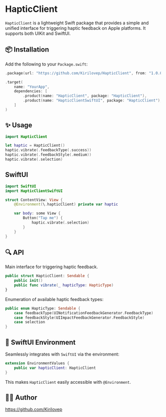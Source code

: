 # HapticClient

`HapticClient` is a lightweight Swift package that provides a simple and unified interface for triggering haptic feedback on Apple platforms. It supports both UIKit and SwiftUI.

## 📦 Installation

Add the following to your `Package.swift`:

```swift
.package(url: "https://github.com/Kirilovep/HapticClient", from: "1.0.0")

.target(
    name: "YourApp",
    dependencies: [
        .product(name: "HapticClient", package: "HapticClient"),
        .product(name: "HapticClientSwiftUI", package: "HapticClient"), // for SwiftUI support
    ]
)

```
## ✨ Usage

```swift
import HapticClient

let haptic = HapticClient()
haptic.vibrate(.feedbackType(.success))
haptic.vibrate(.feedbackStyle(.medium))
haptic.vibrate(.selection)

```
## SwiftUI

```swift
import SwiftUI
import HapticClientSwiftUI

struct ContentView: View {
    @Environment(\.hapticClient) private var haptic

    var body: some View {
        Button("Tap me") {
            haptic.vibrate(.selection)
        }
    }
}

```
## 🔍 API
Main interface for triggering haptic feedback.
```swift
public struct HapticClient: Sendable {
    public init()
    public func vibrate(_ hapticType: HapticType)
}
```
Enumeration of available haptic feedback types:
```swift
public enum HapticType: Sendable {
    case feedbackType(UINotificationFeedbackGenerator.FeedbackType)
    case feedbackStyle(UIImpactFeedbackGenerator.FeedbackStyle)
    case selection
}

```
## 🔧 SwiftUI Environment
Seamlessly integrates with `SwiftUI` via the environment:
```swift
extension EnvironmentValues {
    public var hapticClient: HapticClient
}
```
This makes `HapticClient` easily accessible with `@Environment`.

## 👨‍💻 Author
https://github.com/Kirilovep
